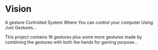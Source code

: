 # Vision

A gesture Controlled System Where You can control your computer Using Just
Gestures...

This project contains 16 gestures plus some more gestures made by combining the
gestures with both the hands for gaming purpose...
